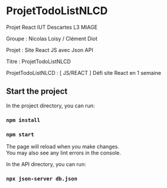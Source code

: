 # ProjetTodoListNLCD

Projet React IUT Descartes L3 MIAGE

Groupe : Nicolas Loisy / Clément Diot

Projet : Site React JS avec Json API

Titre : ProjetTodoListNLCD 

ProjetTodoListNLCD : [ JS/REACT ] Défi site React en 1 semaine

## Start the project

In the project directory, you can run:

### `npm install` 
### `npm start`

The page will reload when you make changes.\
You may also see any lint errors in the console.

In the API directory, you can run:

### `npx json-server db.json`
